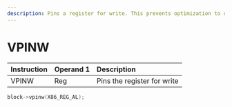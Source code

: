```yaml
---
description: Pins a register for write. This prevents optimization to optimize through it.
---
```


# VPINW

| Instruction | Operand 1 | Description |
| :--- | :--- | :--- |
| VPINW | Reg | Pins the register for write |

```cpp
block->vpinw(X86_REG_AL);
```

